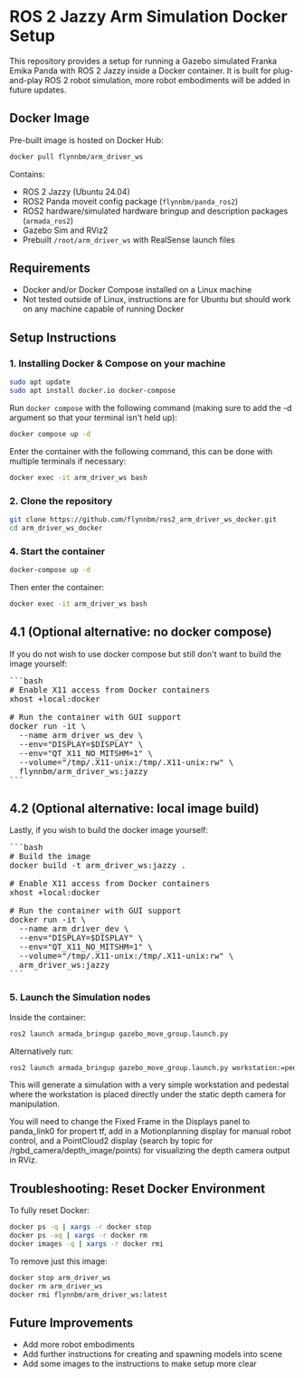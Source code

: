 # ROS 2 Jazzy Arm Simulation Docker Setup

This repository provides a setup for running a Gazebo simulated Franka Emika Panda with ROS 2 Jazzy inside a Docker container. It is built for plug-and-play ROS 2 robot simulation, more robot embodiments will be added in future updates.

## Docker Image

Pre-built image is hosted on Docker Hub:

```bash
docker pull flynnbm/arm_driver_ws
```

Contains:

- ROS 2 Jazzy (Ubuntu 24.04)
- ROS2 Panda moveit config package (`flynnbm/panda_ros2`)
- ROS2 hardware/simulated hardware bringup and description packages (`armada_ros2`)
- Gazebo Sim and RViz2
- Prebuilt `/root/arm_driver_ws` with RealSense launch files

## Requirements

- Docker and/or Docker Compose installed on a Linux machine
- Not tested outside of Linux, instructions are for Ubuntu but should work on any machine capable of running Docker

## Setup Instructions

### 1. Installing Docker & Compose on your machine

```bash
sudo apt update
sudo apt install docker.io docker-compose
```

Run `docker compose` with the following command (making sure to add the -d argument so that your terminal isn't held up):

```bash
docker compose up -d
```

Enter the container with the following command, this can be done with multiple terminals if necessary:

```bash
docker exec -it arm_driver_ws bash
```

### 2. Clone the repository

```bash
git clone https://github.com/flynnbm/ros2_arm_driver_ws_docker.git
cd arm_driver_ws_docker
```

### 4. Start the container

```bash
docker-compose up -d
```

Then enter the container:

```bash
docker exec -it arm_driver_ws bash
```

## 4.1 (Optional alternative: no docker compose)
If you do not wish to use docker compose but still don't want to build the image yourself:

<pre>```bash
# Enable X11 access from Docker containers
xhost +local:docker

# Run the container with GUI support
docker run -it \
  --name arm_driver_ws_dev \
  --env="DISPLAY=$DISPLAY" \
  --env="QT_X11_NO_MITSHM=1" \
  --volume="/tmp/.X11-unix:/tmp/.X11-unix:rw" \
  flynnbm/arm_driver_ws:jazzy
```</pre>

## 4.2  (Optional alternative: local image build)
Lastly, if you wish to build the docker image yourself:

<pre>```bash
# Build the image
docker build -t arm_driver_ws:jazzy .

# Enable X11 access from Docker containers
xhost +local:docker

# Run the container with GUI support
docker run -it \
  --name arm_driver_dev \
  --env="DISPLAY=$DISPLAY" \
  --env="QT_X11_NO_MITSHM=1" \
  --volume="/tmp/.X11-unix:/tmp/.X11-unix:rw" \
  arm_driver_ws:jazzy
```</pre>

### 5. Launch the Simulation nodes

Inside the container:

```bash
ros2 launch armada_bringup gazebo_move_group.launch.py
```

Alternatively run:
```bash
ros2 launch armada_bringup gazebo_move_group.launch.py workstation:=pedestal_workstation
```

This will generate a simulation with a very simple workstation and pedestal where the workstation is placed directly under the static depth camera for manipulation.

You will need to change the Fixed Frame in the Displays panel to panda_link0 for propert tf, add in a Motionplanning display for manual robot control, and a PointCloud2 display (search by topic for /rgbd_camera/depth_image/points) for visualizing the depth camera output in RViz.

## Troubleshooting: Reset Docker Environment

To fully reset Docker:

```bash
docker ps -q | xargs -r docker stop
docker ps -aq | xargs -r docker rm
docker images -q | xargs -r docker rmi
```

To remove just this image:

```bash
docker stop arm_driver_ws
docker rm arm_driver_ws
docker rmi flynnbm/arm_driver_ws:latest
```

## Future Improvements

- Add more robot embodiments
- Add further instructions for creating and spawning models into scene
- Add some images to the instructions to make setup more clear
